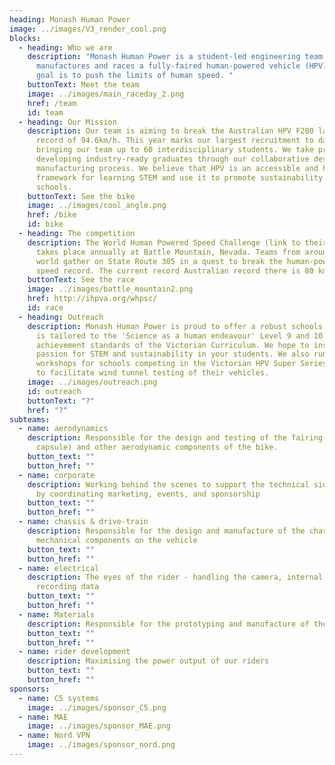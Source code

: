 ```yaml
---
heading: Monash Human Power
image: ../images/V3_render_cool.png
blocks:
  - heading: Who we are
    description: "Monash Human Power is a student-led engineering team that designs,
      manufactures and races a fully-faired human-powered vehicle (HPV). Our
      goal is to push the limits of human speed. "
    buttonText: Meet the team
    image: ../images/main_raceday_2.png
    href: /team
    id: team
  - heading: Our Mission
    description: Our team is aiming to break the Australian HPV F200 land speed
      record of 94.6km/h. This year marks our largest recruitment to date,
      bringing our team up to 60 interdisciplinary students. We take pride in
      developing industry-ready graduates through our collaborative design and
      manufacturing process. We believe that HPV is an accessible and hands-on
      framework for learning STEM and use it to promote sustainability in
      schools.
    buttonText: See the bike
    image: ../images/cool_angle.png
    href: /bike
    id: bike
  - heading: The competition
    description: The World Human Powered Speed Challenge (link to their website)
      takes place annually at Battle Mountain, Nevada. Teams from around the
      world gather on State Route 305 in a quest to break the human-powered land
      speed record. The current record Australian record there is 80 km/h.
    buttonText: See the race
    image: ../images/battle_mountain2.png
    href: http://ihpva.org/whpsc/
    id: race
  - heading: Outreach
    description: Monash Human Power is proud to offer a robust schools program that
      is tailored to the 'Science as a human endeavour' Level 9 and 10 Science
      achievement standards of the Victorian Curriculum. We hope to inspire a
      passion for STEM and sustainability in your students. We also run
      workshops for schools competing in the Victorian HPV Super Series and help
      to facilitate wind tunnel testing of their vehicles.
    image: ../images/outreach.png
    id: outreach
    buttonText: "?"
    href: "?"
subteams:
  - name: aerodynamics
    description: Responsible for the design and testing of the fairing (outter
      capsule) and other aerodynamic components of the bike.
    button_text: ""
    button_href: ""
  - name: corporate
    description: Working behind the scenes to support the technical side of the team
      by coordinating marketing, events, and sponsorship
    button_text: ""
    button_href: ""
  - name: chassis & drive-train
    description: Responsible for the design and manufacture of the chassis and other
      mechanical components on the vehicle
    button_text: ""
    button_href: ""
  - name: electrical
    description: The eyes of the rider - handling the camera, internal display, and
      recording data
    button_text: ""
    button_href: ""
  - name: Materials
    description: Responsible for the prototyping and manufacture of the fairing of our bike.
    button_text: ""
    button_href: ""
  - name: rider development
    description: Maximising the power output of our riders
    button_text: ""
    button_href: ""
sponsors:
  - name: C5 systems
    image: ../images/sponsor_C5.png
  - name: MAE
    image: ../images/sponsor_MAE.png
  - name: Nord VPN
    image: ../images/sponsor_nord.png
---
```

